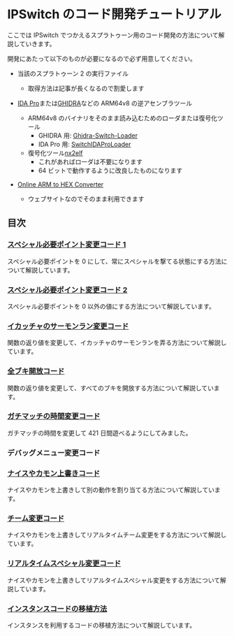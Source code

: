 # IPSwitch のコード開発チュートリアル

ここでは IPSwitch でつかえるスプラトゥーン用のコード開発の方法について解説していきます。

開発にあたって以下のものが必要になるので必ず用意してください。

- 当該のスプラトゥーン 2 の実行ファイル
  - 取得方法は記事が長くなるので割愛します
- [IDA Pro](https://www.hex-rays.com/ida-pro/)または[GHIDRA](https://ghidra-sre.org/)などの ARM64v8 の逆アセンブラツール

  - ARM64v8 のバイナリをそのまま読み込むためのローダまたは復号化ツール
    - GHIDRA 用: [Ghidra-Switch-Loader](https://github.com/Adubbz/Ghidra-Switch-Loader)
    - IDA Pro 用: [SwitchIDAProLoader](https://github.com/pgarba/SwitchIDAProLoader)
  - 復号化ツール[nx2elf](https://github.com/tkgstrator/nx2elf)
    - これがあればローダは不要になります
    - 64 ビットで動作するように改良したものになります

- [Online ARM to HEX Converter](https://armconverter.com/)
  - ウェブサイトなのでそのまま利用できます

## 目次

### [スペシャル必要ポイント変更コード 1](/posts/2019/05/01/ipswitch01.html)

スペシャル必要ポイントを 0 にして、常にスペシャルを撃てる状態にする方法について解説しています。

### [スペシャル必要ポイント変更コード 2](/posts/2019/05/09/ipswitch02.html)

スペシャル必要ポイントを 0 以外の値にする方法について解説しています。

### [イカッチャのサーモンラン変更コード](//posts/2019/07/02/ipswitch03.html)

関数の返り値を変更して、イカッチャのサーモンランを弄る方法について解説しています。

### [全ブキ開放コード](/posts/2019/07/07/ipswitch04.html)

関数の返り値を変更して、すべてのブキを開放する方法について解説しています。

### [ガチマッチの時間変更コード](/posts/2019/09/12/ipswitch05.html)

ガチマッチの時間を変更して 421 日間遊べるようにしてみました。

### デバッグメニュー変更コード

### [ナイスやカモン上書きコード](/posts/2020/04/30/ipswitch06.html)

ナイスやカモンを上書きして別の動作を割り当てる方法について解説しています。

### [チーム変更コード](/posts/2020/05/27/ipswitch07.html)

ナイスやカモンを上書きしてリアルタイムチーム変更をする方法について解説しています。

### [リアルタイムスペシャル変更コード](/posts/2020/11/02/ipswitch08.html)

ナイスやカモンを上書きしてリアルタイムスペシャル変更をする方法について解説しています。

### [インスタンスコードの移植方法](/posts/2021/02/14/ipswitch10.html)

インスタンスを利用するコードの移植方法について解説しています。
